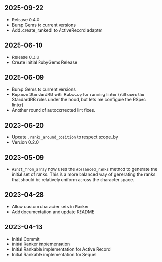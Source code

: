 ## 2025-09-22
* Release 0.4.0
* Bump Gems to current versions
* Add .create_ranked! to ActiveRecord adapter
## 2025-06-10
* Release 0.3.0
* Create initial RubyGems Release
## 2025-06-09
* Bump Gems to current versions
* Replace StandardRB with Rubocop for running linter (still uses the
  StandardRB rules under the hood, but lets me configure the RSpec linter)
* Another round of autocorrected lint fixes.
## 2023-06-20
* Update `.ranks_around_position` to respect scope_by
* Version 0.2.0
## 2023-05-09
* `#init_from_array` now uses the `#balanced_ranks` method to generate the
  initial set of ranks. This is a more balanced way of generating the ranks
  that should be relatively uniform across the character space.
## 2023-04-28
* Allow custom character sets in Ranker
* Add documentation and update README
## 2023-04-13
* Initial Commit
* Initial Ranker implementation
* Initial Rankable implementation for Active Record
* Initial Rankable implementation for Sequel
